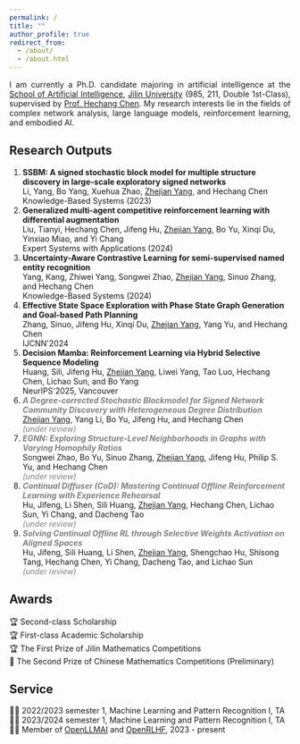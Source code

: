 ```yaml
---
permalink: /
title: ""
author_profile: true
redirect_from: 
  - /about/
  - /about.html
---
```


<p style="text-align: justify;">
I am currently a Ph.D. candidate majoring in artificial intelligence at the <a href="https://sai.jlu.edu.cn/">School of Artificial Intelligence</a>, <a href="https://www.jlu.edu.cn/">Jilin University</a>  (985, 211, Double 1st-Class), supervised by <a href="https://scholar.google.com/citations?hl=en&user=EezEcbgAAAAJ&view_op=list_works&sortby=pubdat">Prof. Hechang Chen</a>. My research interests lie in the fields of complex network analysis, large language models, reinforcement learning, and embodied AI.
</p>

Research Outputs
------

<p style="text-align: justify;">
<ol>
<li> <b>SSBM: A signed stochastic block model for multiple structure discovery in large-scale exploratory signed networks</b>
<br>
Li, Yang, Bo Yang, Xuehua Zhao, <u>Zhejian Yang</u>, and Hechang Chen
<br>
Knowledge-Based Systems (2023)
</li>
<li> <b>Generalized multi-agent competitive reinforcement learning with differential augmentation</b>
<br>
Liu, Tianyi, Hechang Chen, Jifeng Hu, <u>Zhejian Yang</u>, Bo Yu, Xinqi Du, Yinxiao Miao, and Yi Chang
<br>
Expert Systems with Applications (2024)
</li>
<li> <b>Uncertainty-Aware Contrastive Learning for semi-supervised named entity recognition</b>
<br>
Yang, Kang, Zhiwei Yang, Songwei Zhao, <u>Zhejian Yang</u>, Sinuo Zhang, and Hechang Chen
<br>
Knowledge-Based Systems (2024)
</li>
<li> <b>Effective State Space Exploration with Phase State Graph Generation and Goal-based Path Planning</b>
<br>
Zhang, Sinuo, Jifeng Hu, Xinqi Du, <u>Zhejian Yang</u>, Yang Yu, and Hechang Chen
<br>
IJCNN'2024
</li> 
<li> <b>Decision Mamba: Reinforcement Learning via Hybrid Selective Sequence Modeling</b>
<br>
Huang, Sili, Jifeng Hu, <u>Zhejian Yang</u>, Liwei Yang, Tao Luo, Hechang Chen, Lichao Sun, and Bo Yang
<br>
NeurIPS'2025, Vancouver
</li>

<li>
<span style="color: grey;">
<b><i>A Degree-corrected Stochastic Blockmodel for Signed Network Community Discovery with Heterogeneous Degree Distribution </i></b></span>
<br>
<u>Zhejian Yang</u>, Yang Li, Bo Yu, Jifeng Hu, and Hechang Chen
<br>
<span style="color: grey;"><i>(under review)</i></span>
</li>

<li>
<span style="color: grey;">
<b><i>EGNN: Exploring Structure-Level Neighborhoods in Graphs with Varying Homophily Ratios </i></b></span>
<br>
Songwei Zhao, Bo Yu, Sinuo Zhang, <u>Zhejian Yang</u>, Jifeng Hu, Philip S. Yu, and Hechang Chen
<br>
<span style="color: grey;"><i>(under review)</i></span>
</li>

<li>
<span style="color: grey;">
<b><i>Continual Diffuser (CoD): Mastering Continual Offline Reinforcement Learning with Experience Rehearsal </i></b></span>
<br>
Hu, Jifeng, Li Shen, Sili Huang, <u>Zhejian Yang</u>, Hechang Chen, Lichao Sun, Yi Chang, and Dacheng Tao
<br>
<span style="color: grey;"><i>(under review)</i></span>
</li>

<li>
<span style="color: grey;">
<b><i>Solving Continual Offline RL through Selective Weights Activation on Aligned Spaces </i></b></span>
<br>
Hu, Jifeng, Sili Huang, Li Shen, <u>Zhejian Yang</u>, Shengchao Hu, Shisong Tang, Hechang Chen, Yi Chang, Dacheng Tao, and Lichao Sun
<br>
<span style="color: grey;"><i>(under review)</i></span>
</li>
</ol>
</p>

Awards
------

<p style="text-align: justify;">
🏆 Second-class Scholarship
<br>
🏆 First-class Academic Scholarship
<br>
🏆 The First Prize of Jilin Mathematics Competitions
<br>
🏅 The Second Prize of Chinese Mathematics Competitions (Preliminary)
</p>

Service
------

<p style="text-align: justify;">
👨‍🏫 2022/2023 semester 1, Machine Learning and Pattern Recognition I, TA
<br>
👨‍🏫 2023/2024 semester 1, Machine Learning and Pattern Recognition I, TA
<br>
👨‍🏫 Member of <a href="https://github.com/OpenLLMAI/">OpenLLMAI</a> and <a href="https://github.com/OpenRLHF/">OpenRLHF</a>, 2023 - present
</p>
